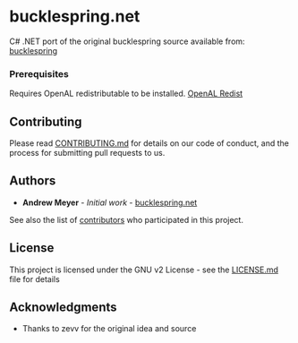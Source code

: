 # bucklespring&#46;net

C# .NET port of the original bucklespring source available from: [bucklespring](https://github.com/zevv/bucklespring)

### Prerequisites

Requires OpenAL redistributable to be installed.
[OpenAL Redist](http://openal.org/downloads/)

## Contributing

Please read [CONTRIBUTING.md](CONTRIBUTING.md) for details on our code of conduct, and the process for submitting pull requests to us.

## Authors

* **Andrew Meyer** - *Initial work* - [bucklespring.net](https://github.com/TopHatCalavera/bucklespring.net)

See also the list of [contributors](https://github.com/TopHatCalavera/bucklespring.net/contributors) who participated in this project.

## License

This project is licensed under the GNU v2 License - see the [LICENSE.md](LICENSE.md) file for details

## Acknowledgments

* Thanks to zevv for the original idea and source
